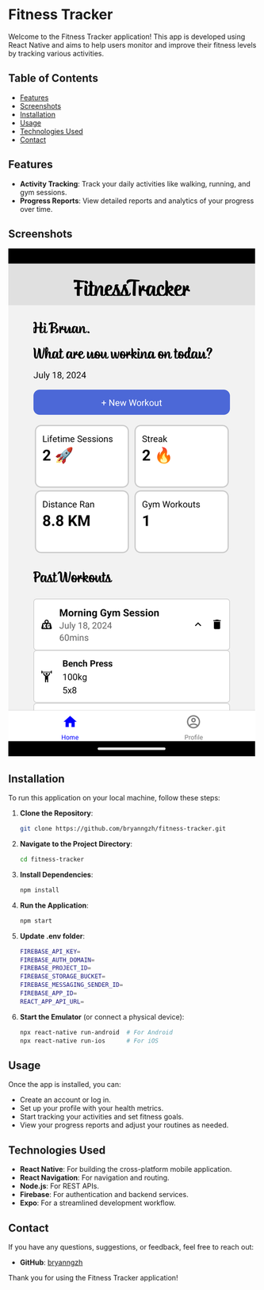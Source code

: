 # Fitness Tracker

Welcome to the Fitness Tracker application! This app is developed using React Native and aims to help users monitor and improve their fitness levels by tracking various activities.

## Table of Contents

- [Features](#features)
- [Screenshots](#screenshots)
- [Installation](#installation)
- [Usage](#usage)
- [Technologies Used](#technologies-used)
- [Contact](#contact)

## Features

- **Activity Tracking**: Track your daily activities like walking, running, and gym sessions.
- **Progress Reports**: View detailed reports and analytics of your progress over time.

## Screenshots

![Activity Tracking](screenshots/activity_tracking.png)

## Installation

To run this application on your local machine, follow these steps:

1. **Clone the Repository**:
   ```bash
   git clone https://github.com/bryanngzh/fitness-tracker.git
   ```
2. **Navigate to the Project Directory**:
   ```bash
   cd fitness-tracker
   ```
3. **Install Dependencies**:
   ```bash
   npm install
   ```
4. **Run the Application**:
   ```bash
   npm start
   ```
5. **Update .env folder**:
   ```bash
   FIREBASE_API_KEY=
   FIREBASE_AUTH_DOMAIN=
   FIREBASE_PROJECT_ID=
   FIREBASE_STORAGE_BUCKET=
   FIREBASE_MESSAGING_SENDER_ID=
   FIREBASE_APP_ID=
   REACT_APP_API_URL=
   ```
6. **Start the Emulator** (or connect a physical device):
   ```bash
   npx react-native run-android  # For Android
   npx react-native run-ios      # For iOS
   ```

## Usage

Once the app is installed, you can:

- Create an account or log in.
- Set up your profile with your health metrics.
- Start tracking your activities and set fitness goals.
- View your progress reports and adjust your routines as needed.

## Technologies Used

- **React Native**: For building the cross-platform mobile application.
- **React Navigation**: For navigation and routing.
- **Node.js**: For REST APIs.
- **Firebase**: For authentication and backend services.
- **Expo**: For a streamlined development workflow.

## Contact

If you have any questions, suggestions, or feedback, feel free to reach out:

- **GitHub**: [bryanngzh](https://github.com/bryanngzh)

Thank you for using the Fitness Tracker application!
